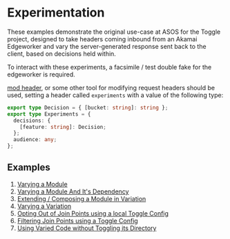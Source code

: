 # Experimentation

These examples demonstrate the original use-case at ASOS for the Toggle project, designed to
take headers coming inbound from an Akamai Edgeworker and vary the server-generated response
sent back to the client, based on decisions held within.

To interact with these experiments, a facsimile / test double fake for the edgeworker is required.

[mod header](https://modheader.com/), or some other tool for modifying request headers should
be used, setting a header called `experiments` with a value of the following type:

```typescript
export type Decision = { [bucket: string]: string };
export type Experiments = {
  decisions: {
    [feature: string]: Decision;
  };
  audience: any;
};
```

## Examples

1. [Varying a Module](./1-varied-component/)
2. [Varying a Module And It's Dependency](./2-variant-with-name-matched-dependency/)
3. [Extending / Composing a Module in Variation](./3-varied-component-extending-control/)
4. [Varying a Variation](./4-varied-variant/)
5. [Opting Out of Join Points using a local Toggle Config](./5-toggle-config-opt-out/)
6. [Filtering Join Points using a Toggle Config](./6-toggle-config-variant-filter-same-directory/)
7. [Using Varied Code without Toggling its Directory](./7-toggle-config-variant-filter-alternate-directory/)
